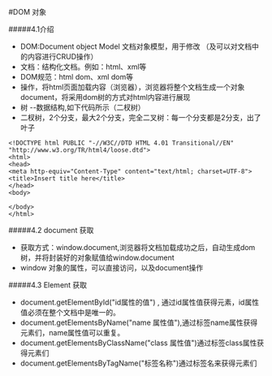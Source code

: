 #DOM 对象


#####4.1介绍

- DOM:Document object Model 文档对象模型，用于修改 （及可以对文档中的内容进行CRUD操作）
- 文档：结构化文档。例如：html、xml等
- DOM规范：html dom、xml dom等
- 操作，将html页面加载内容（浏览器），浏览器将整个文档生成一个对象 document，将采用dom树的方式对html内容进行展现
- 树 --数据结构,如下代码所示（二杈树）
- 二杈树，2个分支，最大2个分支，完全二叉树：每一个分支都是2分支，出了叶子

```
<!DOCTYPE html PUBLIC "-//W3C//DTD HTML 4.01 Transitional//EN" "http://www.w3.org/TR/html4/loose.dtd">
<html>
<head>
<meta http-equiv="Content-Type" content="text/html; charset=UTF-8">
<title>Insert title here</title>
</head>
<body>
	
</body>
</html>
```


#####4.2 document 获取

- 获取方式：window.document,浏览器将文档加载成功之后，自动生成dom树，并将封装好的对象赋值给window.document
- window 对象的属性，可以直接访问，以及document操作


#####4.3 Element 获取


- document.getElementById("id属性的值") ,  通过id属性值获得元素，id属性值必须在整个文档中是唯一的。
- document.getElementsByName("name 属性值"),通过标签name属性获得元素们，name属性值可以重复。
- document.getElementsByClassName("class 属性值")通过标签class属性获得元素们
- document.getElementsByTagName("标签名称")通过标签名来获得元素们



